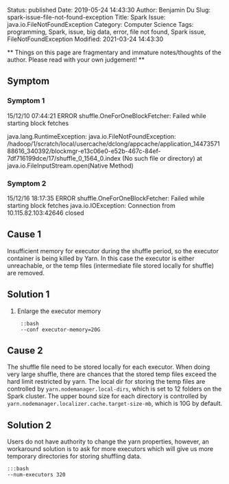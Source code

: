 Status: published
Date: 2019-05-24 14:43:30
Author: Benjamin Du
Slug: spark-issue-file-not-found-exception
Title: Spark Issue: java.io.FileNotFoundException
Category: Computer Science
Tags: programming, Spark, issue, big data, error, file not found, Spark issue, FileNotFoundException
Modified: 2021-03-24 14:43:30

**
Things on this page are fragmentary and immature notes/thoughts of the author.
Please read with your own judgement!
**

## Symptom

### Symptom 1

15/12/10 07:44:21 ERROR shuffle.OneForOneBlockFetcher: Failed while starting block fetches

java.lang.RuntimeException: java.io.FileNotFoundException: 
/hadoop/1/scratch/local/usercache/dclong/appcache/application_1447357188616_340392/blockmgr-e13c06e0-e52b-467c-84ef-7df716199dce/17/shuffle_0_1564_0.index 
(No such file or directory)
    at java.io.FileInputStream.open(Native Method)


### Symptom 2

15/12/16 18:17:35 ERROR shuffle.OneForOneBlockFetcher: Failed while starting block fetches
java.io.IOException: Connection from 10.115.82.103:42646 closed

## Cause 1

Insufficient memory for executor during the shuffle period, 
so the executor container is being killed by Yarn. 
In this case the executor is either unreachable, 
or the temp files (intermediate file stored locally for shuffle) are removed.

## Solution 1

1. Enlarge the executor memory

        ::bash
        --conf executor-memory=20G

## Cause 2

The shuffle file need to be stored locally for each executor. 
When doing very large shuffle, 
there are chances that the stored temp files exceed the hard limit restricted by yarn.
The local dir for storing the temp files are controlled by `yarn.nodemanager.local-dirs`, 
which is set to 12 folders on the Spark cluster.
The upper bound size for each directory is controlled by `yarn.nodemanager.localizer.cache.target-size-mb`, 
which is 10G by default.

## Solution 2

Users do not have authority to change the yarn properties,
however,
an workaround solution is to ask for more executors
which will give us more temporary directories for storing shuffling data.

    :::bash
    --num-executors 320

